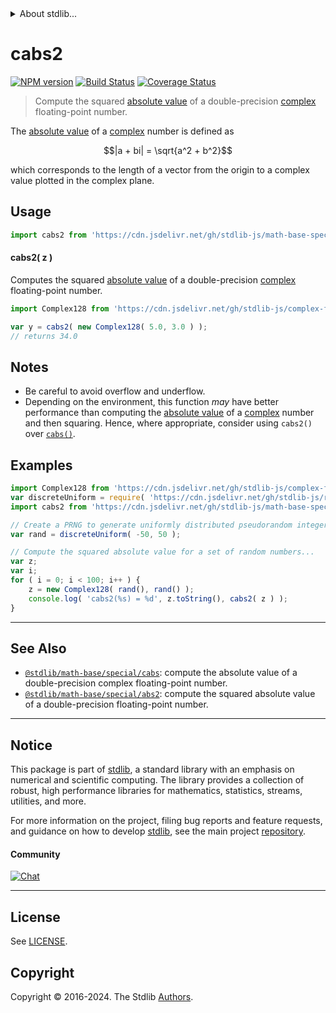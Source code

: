 <!--

@license Apache-2.0

Copyright (c) 2018 The Stdlib Authors.

Licensed under the Apache License, Version 2.0 (the "License");
you may not use this file except in compliance with the License.
You may obtain a copy of the License at

   http://www.apache.org/licenses/LICENSE-2.0

Unless required by applicable law or agreed to in writing, software
distributed under the License is distributed on an "AS IS" BASIS,
WITHOUT WARRANTIES OR CONDITIONS OF ANY KIND, either express or implied.
See the License for the specific language governing permissions and
limitations under the License.

-->


<details>
  <summary>
    About stdlib...
  </summary>
  <p>We believe in a future in which the web is a preferred environment for numerical computation. To help realize this future, we've built stdlib. stdlib is a standard library, with an emphasis on numerical and scientific computation, written in JavaScript (and C) for execution in browsers and in Node.js.</p>
  <p>The library is fully decomposable, being architected in such a way that you can swap out and mix and match APIs and functionality to cater to your exact preferences and use cases.</p>
  <p>When you use stdlib, you can be absolutely certain that you are using the most thorough, rigorous, well-written, studied, documented, tested, measured, and high-quality code out there.</p>
  <p>To join us in bringing numerical computing to the web, get started by checking us out on <a href="https://github.com/stdlib-js/stdlib">GitHub</a>, and please consider <a href="https://opencollective.com/stdlib">financially supporting stdlib</a>. We greatly appreciate your continued support!</p>
</details>

# cabs2

[![NPM version][npm-image]][npm-url] [![Build Status][test-image]][test-url] [![Coverage Status][coverage-image]][coverage-url] <!-- [![dependencies][dependencies-image]][dependencies-url] -->

> Compute the squared [absolute value][absolute-value] of a double-precision [complex][@stdlib/complex/float64/ctor] floating-point number.

<section class="intro">

The [absolute value][absolute-value] of a [complex][@stdlib/complex/float64/ctor] number is defined as

<!-- <equation class="equation" label="eq:absolute_value_complex" align="center" raw="|a + bi| = \sqrt{a^2 + b^2}" alt="Absolute value"> -->

```math
|a + bi| = \sqrt{a^2 + b^2}
```

<!-- <div class="equation" align="center" data-raw-text="|a + bi| = \sqrt{a^2 + b^2}" data-equation="eq:absolute_value_complex">
    <img src="https://cdn.jsdelivr.net/gh/stdlib-js/stdlib@d4edb68b52a6c646be5683023c5a24890300727f/lib/node_modules/@stdlib/math/base/special/cabs2/docs/img/equation_absolute_value_complex.svg" alt="Absolute value">
    <br>
</div> -->

<!-- </equation> -->

which corresponds to the length of a vector from the origin to a complex value plotted in the complex plane.

</section>

<!-- /.intro -->



<section class="usage">

## Usage

```javascript
import cabs2 from 'https://cdn.jsdelivr.net/gh/stdlib-js/math-base-special-cabs2@deno/mod.js';
```

#### cabs2( z )

Computes the squared [absolute value][absolute-value] of a double-precision [complex][@stdlib/complex/float64/ctor] floating-point number.

```javascript
import Complex128 from 'https://cdn.jsdelivr.net/gh/stdlib-js/complex-float64-ctor@deno/mod.js';

var y = cabs2( new Complex128( 5.0, 3.0 ) );
// returns 34.0
```

</section>

<!-- /.usage -->

<section class="notes">

## Notes

-   Be careful to avoid overflow and underflow.
-   Depending on the environment, this function _may_ have better performance than computing the [absolute value][absolute-value] of a [complex][@stdlib/complex/float64/ctor] number and then squaring. Hence, where appropriate, consider using `cabs2()` over [`cabs()`][@stdlib/math/base/special/cabs].

</section>

<!-- /.notes -->

<section class="examples">

## Examples

<!-- eslint-disable max-len -->

<!-- eslint no-undef: "error" -->

```javascript
import Complex128 from 'https://cdn.jsdelivr.net/gh/stdlib-js/complex-float64-ctor@deno/mod.js';
var discreteUniform = require( 'https://cdn.jsdelivr.net/gh/stdlib-js/random-base-discrete-uniform' ).factory;
import cabs2 from 'https://cdn.jsdelivr.net/gh/stdlib-js/math-base-special-cabs2@deno/mod.js';

// Create a PRNG to generate uniformly distributed pseudorandom integers:
var rand = discreteUniform( -50, 50 );

// Compute the squared absolute value for a set of random numbers...
var z;
var i;
for ( i = 0; i < 100; i++ ) {
    z = new Complex128( rand(), rand() );
    console.log( 'cabs2(%s) = %d', z.toString(), cabs2( z ) );
}
```

</section>

<!-- /.examples -->

<!-- C interface documentation. -->



<!-- Section for related `stdlib` packages. Do not manually edit this section, as it is automatically populated. -->

<section class="related">

* * *

## See Also

-   <span class="package-name">[`@stdlib/math-base/special/cabs`][@stdlib/math/base/special/cabs]</span><span class="delimiter">: </span><span class="description">compute the absolute value of a double-precision complex floating-point number.</span>
-   <span class="package-name">[`@stdlib/math-base/special/abs2`][@stdlib/math/base/special/abs2]</span><span class="delimiter">: </span><span class="description">compute the squared absolute value of a double-precision floating-point number.</span>

</section>

<!-- /.related -->

<!-- Section for all links. Make sure to keep an empty line after the `section` element and another before the `/section` close. -->


<section class="main-repo" >

* * *

## Notice

This package is part of [stdlib][stdlib], a standard library with an emphasis on numerical and scientific computing. The library provides a collection of robust, high performance libraries for mathematics, statistics, streams, utilities, and more.

For more information on the project, filing bug reports and feature requests, and guidance on how to develop [stdlib][stdlib], see the main project [repository][stdlib].

#### Community

[![Chat][chat-image]][chat-url]

---

## License

See [LICENSE][stdlib-license].


## Copyright

Copyright &copy; 2016-2024. The Stdlib [Authors][stdlib-authors].

</section>

<!-- /.stdlib -->

<!-- Section for all links. Make sure to keep an empty line after the `section` element and another before the `/section` close. -->

<section class="links">

[npm-image]: http://img.shields.io/npm/v/@stdlib/math-base-special-cabs2.svg
[npm-url]: https://npmjs.org/package/@stdlib/math-base-special-cabs2

[test-image]: https://github.com/stdlib-js/math-base-special-cabs2/actions/workflows/test.yml/badge.svg?branch=v0.2.2
[test-url]: https://github.com/stdlib-js/math-base-special-cabs2/actions/workflows/test.yml?query=branch:v0.2.2

[coverage-image]: https://img.shields.io/codecov/c/github/stdlib-js/math-base-special-cabs2/main.svg
[coverage-url]: https://codecov.io/github/stdlib-js/math-base-special-cabs2?branch=main

<!--

[dependencies-image]: https://img.shields.io/david/stdlib-js/math-base-special-cabs2.svg
[dependencies-url]: https://david-dm.org/stdlib-js/math-base-special-cabs2/main

-->

[chat-image]: https://img.shields.io/gitter/room/stdlib-js/stdlib.svg
[chat-url]: https://app.gitter.im/#/room/#stdlib-js_stdlib:gitter.im

[stdlib]: https://github.com/stdlib-js/stdlib

[stdlib-authors]: https://github.com/stdlib-js/stdlib/graphs/contributors

[umd]: https://github.com/umdjs/umd
[es-module]: https://developer.mozilla.org/en-US/docs/Web/JavaScript/Guide/Modules

[deno-url]: https://github.com/stdlib-js/math-base-special-cabs2/tree/deno
[deno-readme]: https://github.com/stdlib-js/math-base-special-cabs2/blob/deno/README.md
[umd-url]: https://github.com/stdlib-js/math-base-special-cabs2/tree/umd
[umd-readme]: https://github.com/stdlib-js/math-base-special-cabs2/blob/umd/README.md
[esm-url]: https://github.com/stdlib-js/math-base-special-cabs2/tree/esm
[esm-readme]: https://github.com/stdlib-js/math-base-special-cabs2/blob/esm/README.md
[branches-url]: https://github.com/stdlib-js/math-base-special-cabs2/blob/main/branches.md

[stdlib-license]: https://raw.githubusercontent.com/stdlib-js/math-base-special-cabs2/main/LICENSE

[absolute-value]: https://en.wikipedia.org/wiki/Absolute_value

[@stdlib/math/base/special/cabs]: https://github.com/stdlib-js/math-base-special-cabs/tree/deno

[@stdlib/complex/float64/ctor]: https://github.com/stdlib-js/complex-float64-ctor/tree/deno

<!-- <related-links> -->

[@stdlib/math/base/special/abs2]: https://github.com/stdlib-js/math-base-special-abs2/tree/deno

<!-- </related-links> -->

</section>

<!-- /.links -->
